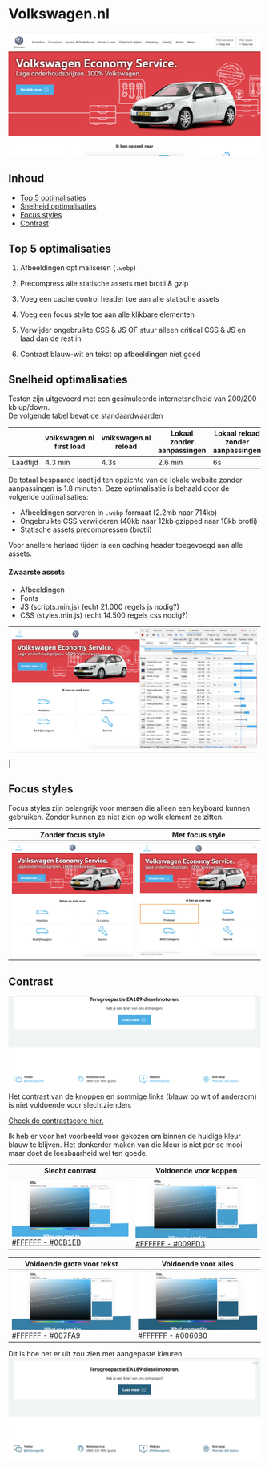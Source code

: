 <!--

 __    __   _______  __       __        ______   
|  |  |  | |   ____||  |     |  |      /  __  \  
|  |__|  | |  |__   |  |     |  |     |  |  |  |
|   __   | |   __|  |  |     |  |     |  |  |  |
|  |  |  | |  |____ |  `----.|  `----.|  `--'  |
|__|  |__| |_______||_______||_______| \______/  

.___________. __    __   _______ .______       _______
|           ||  |  |  | |   ____||   _  \     |   ____|
`---|  |----`|  |__|  | |  |__   |  |_)  |    |  |__   
    |  |     |   __   | |   __|  |      /     |   __|  
    |  |     |  |  |  | |  |____ |  |\  \----.|  |____
    |__|     |__|  |__| |_______|| _| `._____||_______|


-->

# Volkswagen.nl
![screenshot](bin/screenshot.png)

## Inhoud
* [Top 5 optimalisaties](#top-5-optimalisaties)
* [Snelheid optimalisaties](#snelheid-optimalisaties)
* [Focus styles](#focus-styles)
* [Contrast](#contrast)

## Top 5 optimalisaties
1. Afbeeldingen optimaliseren (`.webp`)
2. Precompress alle statische assets met brotli & gzip
3. Voeg een cache control header toe aan alle statische assets
4. Voeg een focus style toe aan alle klikbare elementen
5. Verwijder ongebruikte CSS & JS OF stuur alleen critical CSS & JS en laad dan de rest in


6. Contrast blauw-wit en tekst op afbeeldingen niet goed

## Snelheid optimalisaties
Testen zijn uitgevoerd met een gesimuleerde internetsnelheid van 200/200 kb up/down.  
De volgende tabel bevat de standaardwaarden

| | volkswagen.nl first load | volkswagen.nl reload | Lokaal zonder aanpassingen | Lokaal reload zonder aanpassingen |
| --- | --- | --- | --- | --- |
| Laadtijd | 4.3 min | 4.3s | 2.6 min | 6s |

<!-- | | gzip on the fly | Cache header, page reload | Afbeeldingen in .webp | Ongebruikte css verwijderd | Afbeeldingen uitgeschakeld |
| --- | --- | --- | --- | --- | --- |
| Laadtijd | 2 min | 5s | 1.1 min | 1.1 min | 39s | -->

De totaal bespaarde laadtijd ten opzichte van de lokale website zonder aanpassingen is 1.8 minuten. Deze optimalisatie is behaald door de volgende optimalisaties:
* Afbeeldingen serveren in `.webp` formaat (2.2mb naar 714kb)
* Ongebruikte CSS verwijderen (40kb naar 12kb gzipped naar 10kb brotli)
* Statische assets precompressen (brotli)

Voor snellere herlaad tijden is een caching header toegevoegd aan alle assets.

#### Zwaarste assets
* Afbeeldingen
* Fonts
* JS (scripts.min.js) (echt 21.000 regels js nodig?)
* CSS (styles.min.js) (echt 14.500 regels css nodig?)

| |
| --- |
| ![speed before changes](bin/local-no-changes.png) |
|

## Focus styles
Focus styles zijn belangrijk voor mensen die alleen een keyboard kunnen gebruiken. Zonder kunnen ze niet zien op welk element ze zitten.

| Zonder focus style | Met focus style |
| --- | --- |
| ![zonder focus](bin/no-focus.png) | ![met focus](bin/focus.png) |

## Contrast
![slecht contrast](bin/bad-contrast.png)
Het contrast van de knoppen en sommige links (blauw op wit of andersom) is niet voldoende voor slechtzienden.

[Check de contrastscore hier.](color.review/check/FFFFFF-00B1EB)

Ik heb er voor het voorbeeld voor gekozen om binnen de huidige kleur blauw te blijven. Het donkerder maken van die kleur is niet per se mooi maar doet de leesbaarheid wel ten goede.

| Slecht contrast | Voldoende voor koppen |
| --- | --- |
| [![contrast](bin/contrast.png)](color.review/check/FFFFFF-00B1EB) [#FFFFFF - #00B1EB](color.review/check/FFFFFF-00B1EB) | [![contrast](bin/contrast-headlines.png)](color.review/check/FFFFFF-009FD3) [#FFFFFF - #009FD3](color.review/check/FFFFFF-009FD3) |

| Voldoende grote voor tekst | Voldoende voor alles |
| --- | --- |
| [![contrast](bin/contrast-text.png)](color.review/check/FFFFFF-007FA9) [#FFFFFF - #007FA9](color.review/check/FFFFFF-007FA9) | [![contrast](bin/contrast-all-text.png)](color.review/check/FFFFFF-006080) [#FFFFFF - #006080](color.review/check/FFFFFF-006080) |

Dit is hoe het er uit zou zien met aangepaste kleuren.
![good-contrast](bin/good-contrast.png)
